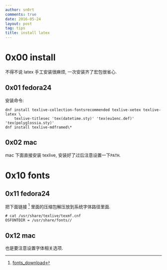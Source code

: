 ```yaml
---
author: sn0rt
comments: true
date: 2016-05-24
layout: post
tag: tips
title: install latex
---
```

# 0x00 install

不得不说 latex 手工安装很麻烦, 一次安装齐了宏包很省心.

## 0x01 fedora24

安装命令:

```shell
dnf install texlive-collection-fontsrecommended texlive-xetex texlive-latex \
    texlive-titlesec 'tex(datetime.sty)' 'tex(eu1enc.def)' 'tex(polyglossia.sty)' 
dnf install texlive-mdframed\*
```

## 0x02 mac

mac 下面直接安装 texlive, 安装好了过后注意设置一下`PATH`.

# 0x10 fonts

## 0x11 fedora24

把下面链接 [^fonts] 里面的压缩包解压放到系统字体路径里面.

```shell
# cat /usr/share/texlive/texmf.cnf 
OSFONTDIR = /usr/share/fonts//
```

## 0x12 mac

也是要注意设置字体相关选项.

[^fonts]: [fonts_download](https://www.dropbox.com/s/186ecvybbcth48x/windows_fonts.tar.gz?dl=0)

